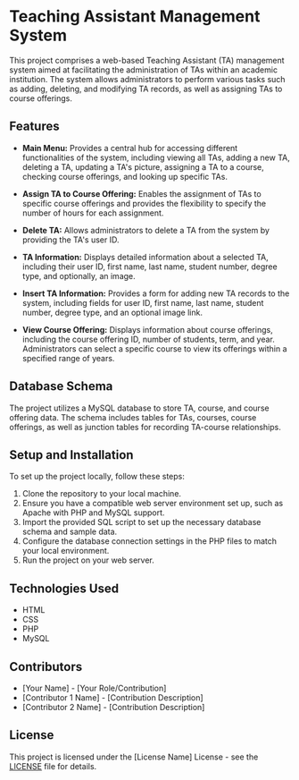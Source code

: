 # Teaching Assistant Management System

This project comprises a web-based Teaching Assistant (TA) management system aimed at facilitating the administration of TAs within an academic institution. The system allows administrators to perform various tasks such as adding, deleting, and modifying TA records, as well as assigning TAs to course offerings.

## Features

- **Main Menu:** Provides a central hub for accessing different functionalities of the system, including viewing all TAs, adding a new TA, deleting a TA, updating a TA's picture, assigning a TA to a course, checking course offerings, and looking up specific TAs.

- **Assign TA to Course Offering:** Enables the assignment of TAs to specific course offerings and provides the flexibility to specify the number of hours for each assignment.

- **Delete TA:** Allows administrators to delete a TA from the system by providing the TA's user ID.

- **TA Information:** Displays detailed information about a selected TA, including their user ID, first name, last name, student number, degree type, and optionally, an image.

- **Insert TA Information:** Provides a form for adding new TA records to the system, including fields for user ID, first name, last name, student number, degree type, and an optional image link.

- **View Course Offering:** Displays information about course offerings, including the course offering ID, number of students, term, and year. Administrators can select a specific course to view its offerings within a specified range of years.

## Database Schema

The project utilizes a MySQL database to store TA, course, and course offering data. The schema includes tables for TAs, courses, course offerings, as well as junction tables for recording TA-course relationships.

## Setup and Installation

To set up the project locally, follow these steps:

1. Clone the repository to your local machine.
2. Ensure you have a compatible web server environment set up, such as Apache with PHP and MySQL support.
3. Import the provided SQL script to set up the necessary database schema and sample data.
4. Configure the database connection settings in the PHP files to match your local environment.
5. Run the project on your web server.

## Technologies Used

- HTML
- CSS
- PHP
- MySQL

## Contributors

- [Your Name] - [Your Role/Contribution]
- [Contributor 1 Name] - [Contribution Description]
- [Contributor 2 Name] - [Contribution Description]

## License

This project is licensed under the [License Name] License - see the [LICENSE](LICENSE) file for details.
